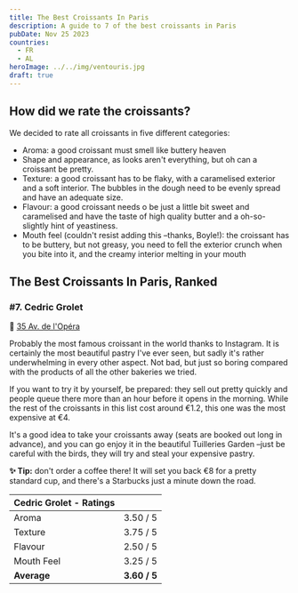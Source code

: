 ```yaml
---
title: The Best Croissants In Paris
description: A guide to 7 of the best croissants in Paris
pubDate: Nov 25 2023
countries:
  - FR
  - AL
heroImage: ../../img/ventouris.jpg
draft: true
---
```


## How did we rate the croissants?
We decided to rate all croissants in five different categories:
* Aroma: a good croissant must smell like buttery heaven
* Shape and appearance, as looks aren't everything, but oh can a croissant be pretty.
* Texture: a good croissant has to be flaky, with a caramelised exterior and a soft interior. The bubbles in the dough need to be evenly spread and have an adequate size.
* Flavour: a good croissant needs o be just a little bit sweet and caramelised and have the taste of high quality butter  and a oh-so-slightly hint of yeastiness.
* Mouth feel (couldn't resist adding this –thanks, Boyle!): the croissant has to be buttery, but not greasy, you need to fell the exterior crunch when you bite into it, and the creamy interior melting in your mouth

## The Best Croissants In Paris, Ranked

### #7. Cedric Grolet
📍 [35 Av. de l'Opéra](https://goo.gl/maps/ZDP5NjiBqyZxqgP26)

Probably the most famous croissant in the world thanks to Instagram. It is certainly the most beautiful pastry I've ever seen, but sadly it's rather underwhelming in every other aspect. Not bad, but just so boring compared with the products of all the other bakeries we tried.

If you want to try it by yourself, be prepared: they sell out pretty quickly and people queue there more than an hour before it opens in the morning. While the rest of the croissants in this list cost around €1.2, this one was the most expensive at €4.

It's a good idea to take your croissants away (seats are booked out long in advance), and you can go enjoy it in the beautiful Tuilleries Garden –just be careful with the birds, they will try and steal your expensive pastry.

**✨ Tip:** don't order a coffee there! It will set you back €8 for a pretty standard cup, and there's a Starbucks just a minute down the road.

| Cedric Grolet - Ratings |              |
|-------------------------|--------------|
| Aroma                   | 3.50 / 5     |
| Texture                 | 3.75 / 5     |
| Flavour                 | 2.50 / 5     |
| Mouth Feel              | 3.25 / 5     |
| **Average**             | **3.60 / 5** |
